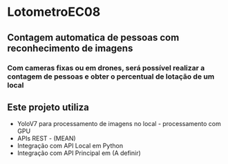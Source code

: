 # LotometroEC08
## Contagem automatica de pessoas com reconhecimento de imagens

### Com cameras fixas ou em drones, será possível realizar a contagem de pessoas e obter o percentual de lotação de um local

## Este projeto utiliza

* YoloV7 para processamento de imagens no local - processamento com GPU
* APIs REST - (MEAN)
* Integração com API Local em Python
* Integração com API Principal em (A definir)

